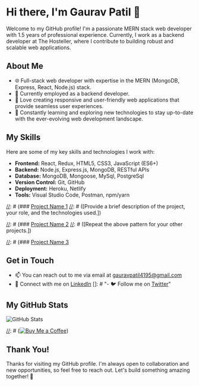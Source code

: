 # Hi there, I'm Gaurav Patil 👋

Welcome to my GitHub profile! I'm a passionate MERN stack web developer with 1.5 years of professional experience. Currently, I work as a backend developer at The Hosteller, where I contribute to building robust and scalable web applications.

## About Me

- 🌐 Full-stack web developer with expertise in the MERN (MongoDB, Express, React, Node.js) stack.
- 💼 Currently employed as a backend developer.
- 🚀 Love creating responsive and user-friendly web applications that provide seamless user experiences.
- 🌱 Constantly learning and exploring new technologies to stay up-to-date with the ever-evolving web development landscape.

## My Skills

Here are some of my key skills and technologies I work with:

- **Frontend:** React, Redux, HTML5, CSS3, JavaScript (ES6+)
- **Backend:** Node.js, Express.js, MongoDB, RESTful APIs
- **Database:** MongoDB, Mongoose, MySql, PostgreSql
- **Version Control:** Git, GitHub
- **Deployment:** Heroku, Netlify
- **Tools:** Visual Studio Code, Postman, npm/yarn

[//]: # (## My Projects)

[//]: # (Here are a few projects I've worked on:)

[//]: # (### [Project Name 1](link-to-project-1)
[//]: # ([Provide a brief description of the project, your role, and the technologies used.])

[//]: # (### [Project Name 2](link-to-project-2)
[//]: # ([Repeat the above pattern for your other projects.])

[//]: # (### [Project Name 3](link-to-project-3)

## Get in Touch

- 📫 You can reach out to me via email at gauravpatil4195@gmail.com
- 💬 Connect with me on [LinkedIn](https://www.linkedin.com/in/gauravpatil4195)
[]: # "- 🐦 Follow me on [Twitter](https://twitter.com/yourusername)"
## My GitHub Stats

![GitHub Stats](https://github-readme-stats.vercel.app/api?username=gauravp95&show_icons[//]:=true)

[//]: # (## Support Me)

[//]: # (If you find my work interesting or helpful, consider buying me a coffee!)

[//]: # ([![Buy Me a Coffee](https://img.shields.io/badge/Buy%20Me%20a%20Coffee-Donate-%23FF813F)](link-to-coffee-donation-page))

## Thank You!

Thanks for visiting my GitHub profile. I'm always open to collaboration and new opportunities, so feel free to reach out. Let's build something amazing together! 🚀
